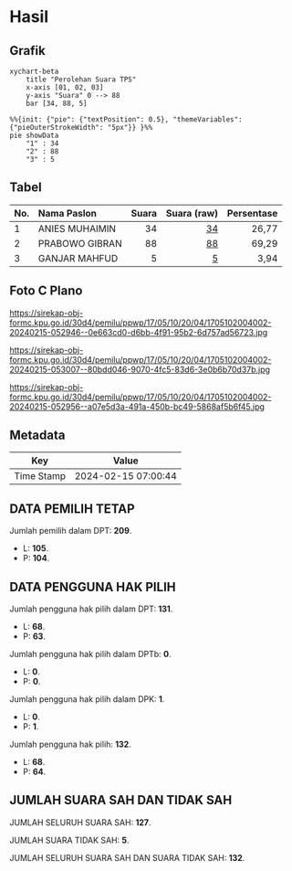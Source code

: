 # Hasil

## Grafik

```mermaid
xychart-beta
    title "Perolehan Suara TPS"
    x-axis [01, 02, 03]
    y-axis "Suara" 0 --> 88
    bar [34, 88, 5]
```

```mermaid
%%{init: {"pie": {"textPosition": 0.5}, "themeVariables": {"pieOuterStrokeWidth": "5px"}} }%%
pie showData
    "1" : 34
    "2" : 88
    "3" : 5
```

## Tabel

| No. | Nama Paslon    | Suara | Suara (raw) | Persentase |
|:--- |:-------------- | -----:| -----------:| ----------:|
| 1   | ANIES MUHAIMIN | 34    | [34][p-1]   | 26,77      |
| 2   | PRABOWO GIBRAN | 88    | [88][p-2]   | 69,29      |
| 3   | GANJAR MAHFUD  | 5     | [5][p-3]    | 3,94       |


[p-1]: https://github.com/gigit-pemilu/pemilu-2024-17-bengkulu/blob/main/pilpres/hitung-suara/sub/17-bengkulu/sub/05-seluma/sub/10-seluma-utara/sub/2004-pandan/sub/002-tps/sub/paslon-1.txt
[p-2]: https://github.com/gigit-pemilu/pemilu-2024-17-bengkulu/blob/main/pilpres/hitung-suara/sub/17-bengkulu/sub/05-seluma/sub/10-seluma-utara/sub/2004-pandan/sub/002-tps/sub/paslon-2.txt
[p-3]: https://github.com/gigit-pemilu/pemilu-2024-17-bengkulu/blob/main/pilpres/hitung-suara/sub/17-bengkulu/sub/05-seluma/sub/10-seluma-utara/sub/2004-pandan/sub/002-tps/sub/paslon-3.txt

## Foto C Plano

https://sirekap-obj-formc.kpu.go.id/30d4/pemilu/ppwp/17/05/10/20/04/1705102004002-20240215-052946--0e663cd0-d6bb-4f91-95b2-6d757ad56723.jpg

https://sirekap-obj-formc.kpu.go.id/30d4/pemilu/ppwp/17/05/10/20/04/1705102004002-20240215-053007--80bdd046-9070-4fc5-83d6-3e0b6b70d37b.jpg

https://sirekap-obj-formc.kpu.go.id/30d4/pemilu/ppwp/17/05/10/20/04/1705102004002-20240215-052956--a07e5d3a-491a-450b-bc49-5868af5b6f45.jpg


## Metadata

| Key        | Value               |
| ---------- | ------------------- |
| Time Stamp | 2024-02-15 07:00:44 |


## DATA PEMILIH TETAP

Jumlah pemilih dalam DPT: **209**.
 * L: **105**.
 * P: **104**.

## DATA PENGGUNA HAK PILIH

Jumlah pengguna hak pilih dalam DPT: **131**.
 * L: **68**.
 * P: **63**.

Jumlah pengguna hak pilih dalam DPTb: **0**.
 * L: **0**.
 * P: **0**.

Jumlah pengguna hak pilih dalam DPK: **1**.
 * L: **0**.
 * P: **1**.

Jumlah pengguna hak pilih: **132**.
 * L: **68**.
 * P: **64**.

## JUMLAH SUARA SAH DAN TIDAK SAH

JUMLAH SELURUH SUARA SAH: **127**.

JUMLAH SUARA TIDAK SAH: **5**.

JUMLAH SELURUH SUARA SAH DAN SUARA TIDAK SAH: **132**.



